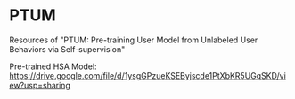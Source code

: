 # PTUM
Resources of "PTUM: Pre-training User Model from Unlabeled User Behaviors via Self-supervision"

Pre-trained HSA Model: https://drive.google.com/file/d/1ysgGPzueKSEByjscde1PtXbKR5UGqSKD/view?usp=sharing
